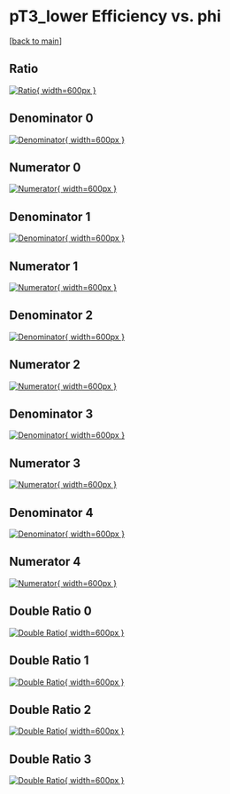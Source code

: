 # pT3_lower Efficiency vs. phi

[[back to main](./)]



## Ratio

[![Ratio](../mtv/var/pT3_lower_loweta_13_0_eff_phi.png){ width=600px }](../mtv/var/pT3_lower_loweta_13_0_eff_phi.pdf)

## Denominator 0

[![Denominator](../mtv/den/pT3_lower_loweta_13_0_eff_phi_den0.png){ width=600px }](../mtv/den/pT3_lower_loweta_13_0_eff_phi_den0.pdf)

## Numerator 0

[![Numerator](../mtv/num/pT3_lower_loweta_13_0_eff_phi_num0.png){ width=600px }](../mtv/num/pT3_lower_loweta_13_0_eff_phi_num0.pdf)

## Denominator 1

[![Denominator](../mtv/den/pT3_lower_loweta_13_0_eff_phi_den1.png){ width=600px }](../mtv/den/pT3_lower_loweta_13_0_eff_phi_den1.pdf)

## Numerator 1

[![Numerator](../mtv/num/pT3_lower_loweta_13_0_eff_phi_num1.png){ width=600px }](../mtv/num/pT3_lower_loweta_13_0_eff_phi_num1.pdf)

## Denominator 2

[![Denominator](../mtv/den/pT3_lower_loweta_13_0_eff_phi_den2.png){ width=600px }](../mtv/den/pT3_lower_loweta_13_0_eff_phi_den2.pdf)

## Numerator 2

[![Numerator](../mtv/num/pT3_lower_loweta_13_0_eff_phi_num2.png){ width=600px }](../mtv/num/pT3_lower_loweta_13_0_eff_phi_num2.pdf)

## Denominator 3

[![Denominator](../mtv/den/pT3_lower_loweta_13_0_eff_phi_den3.png){ width=600px }](../mtv/den/pT3_lower_loweta_13_0_eff_phi_den3.pdf)

## Numerator 3

[![Numerator](../mtv/num/pT3_lower_loweta_13_0_eff_phi_num3.png){ width=600px }](../mtv/num/pT3_lower_loweta_13_0_eff_phi_num3.pdf)

## Denominator 4

[![Denominator](../mtv/den/pT3_lower_loweta_13_0_eff_phi_den4.png){ width=600px }](../mtv/den/pT3_lower_loweta_13_0_eff_phi_den4.pdf)

## Numerator 4

[![Numerator](../mtv/num/pT3_lower_loweta_13_0_eff_phi_num4.png){ width=600px }](../mtv/num/pT3_lower_loweta_13_0_eff_phi_num4.pdf)

## Double Ratio 0

[![Double Ratio](../mtv/ratio/pT3_lower_loweta_13_0_eff_phi_ratio0.png){ width=600px }](../mtv/ratio/pT3_lower_loweta_13_0_eff_phi_ratio0.pdf)

## Double Ratio 1

[![Double Ratio](../mtv/ratio/pT3_lower_loweta_13_0_eff_phi_ratio1.png){ width=600px }](../mtv/ratio/pT3_lower_loweta_13_0_eff_phi_ratio1.pdf)

## Double Ratio 2

[![Double Ratio](../mtv/ratio/pT3_lower_loweta_13_0_eff_phi_ratio2.png){ width=600px }](../mtv/ratio/pT3_lower_loweta_13_0_eff_phi_ratio2.pdf)

## Double Ratio 3

[![Double Ratio](../mtv/ratio/pT3_lower_loweta_13_0_eff_phi_ratio3.png){ width=600px }](../mtv/ratio/pT3_lower_loweta_13_0_eff_phi_ratio3.pdf)

